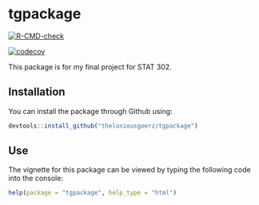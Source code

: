 
# tgpackage

<!-- badges: start -->
[![R-CMD-check](https://github.com/theloniousgoerz/tgpackage/workflows/R-CMD-check/badge.svg)](https://github.com/theloniousgoerz/tgpackage/actions)

[![codecov](https://codecov.io/gh/theloniousgoerz/tgpackage/branch/master/graph/badge.svg?token=2EYXZU3UBS)](https://codecov.io/gh/theloniousgoerz/tgpackage)
<!-- badges: end -->

This package is for my final project for STAT 302.

## Installation

You can install the package through Github using:

``` r
devtools::install_github("theloniousgoerz/tgpackage")
```

## Use

The vignette for this package can be viewed by typing the following code into the console:

``` r
help(package = "tgpackage", help_type = "html")

```
